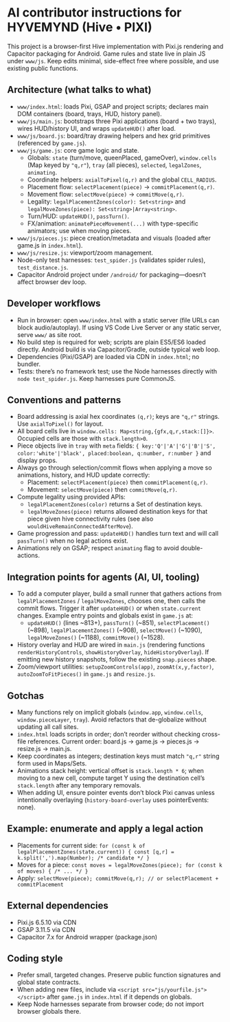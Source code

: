 # AI contributor instructions for HYVEMYND (Hive • PIXI)

This project is a browser-first Hive implementation with Pixi.js rendering and Capacitor packaging for Android. Game rules and state live in plain JS under `www/js`. Keep edits minimal, side-effect free where possible, and use existing public functions.

## Architecture (what talks to what)
- `www/index.html`: loads Pixi, GSAP and project scripts; declares main DOM containers (board, trays, HUD, history panel).
- `www/js/main.js`: bootstraps three Pixi applications (board + two trays), wires HUD/history UI, and wraps `updateHUD()` after load.
- `www/js/board.js`: board/tray drawing helpers and hex grid primitives (referenced by `game.js`).
- `www/js/game.js`: core game logic and state.
  - Globals: `state` (turn/move, queenPlaced, gameOver), `window.cells` (Map keyed by `"q,r"`), `tray` (all pieces), `selected`, `legalZones`, `animating`.
  - Coordinate helpers: `axialToPixel(q,r)` and the global `CELL_RADIUS`.
  - Placement flow: `selectPlacement(piece)` → `commitPlacement(q,r)`.
  - Movement flow: `selectMove(piece)` → `commitMove(q,r)`.
  - Legality: `legalPlacementZones(color): Set<string>` and `legalMoveZones(piece): Set<string>|Array<string>`.
  - Turn/HUD: `updateHUD()`, `passTurn()`.
  - FX/animation: `animatePieceMovement(...)` with type-specific animators; use when moving pieces.
- `www/js/pieces.js`: piece creation/metadata and visuals (loaded after game.js in `index.html`).
- `www/js/resize.js`: viewport/zoom management.
- Node-only test harnesses: `test_spider.js` (validates spider rules), `test_distance.js`.
- Capacitor Android project under `/android/` for packaging—doesn’t affect browser dev loop.

## Developer workflows
- Run in browser: open `www/index.html` with a static server (file URLs can block audio/autoplay). If using VS Code Live Server or any static server, serve `www/` as site root.
- No build step is required for web; scripts are plain ES5/ES6 loaded directly. Android build is via Capacitor/Gradle, outside typical web loop.
- Dependencies (Pixi/GSAP) are loaded via CDN in `index.html`; no bundler.
- Tests: there’s no framework test; use the Node harnesses directly with `node test_spider.js`. Keep harnesses pure CommonJS.

## Conventions and patterns
- Board addressing is axial hex coordinates `(q,r)`; keys are `"q,r"` strings. Use `axialToPixel()` for layout.
- All board cells live in `window.cells: Map<string,{gfx,q,r,stack:[]}>`. Occupied cells are those with `stack.length>0`.
- Piece objects live in `tray` with `meta` fields: `{ key:'Q'|'A'|'G'|'B'|'S', color:'white'|'black', placed:boolean, q:number, r:number }` and display props.
- Always go through selection/commit flows when applying a move so animations, history, and HUD update correctly:
  - Placement: `selectPlacement(piece)` then `commitPlacement(q,r)`.
  - Movement: `selectMove(piece)` then `commitMove(q,r)`.
- Compute legality using provided APIs:
  - `legalPlacementZones(color)` returns a Set of destination keys.
  - `legalMoveZones(piece)` returns allowed destination keys for that piece given hive connectivity rules (see also `wouldHiveRemainConnectedAfterMove`).
- Game progression and pass: `updateHUD()` handles turn text and will call `passTurn()` when no legal actions exist.
- Animations rely on GSAP; respect `animating` flag to avoid double-actions.

## Integration points for agents (AI, UI, tooling)
- To add a computer player, build a small runner that gathers actions from `legalPlacementZones` / `legalMoveZones`, chooses one, then calls the commit flows. Trigger it after `updateHUD()` or when `state.current` changes. Example entry points and globals exist in `game.js` at:
  - `updateHUD()` (lines ~813+), `passTurn()` (~851), `selectPlacement()` (~898), `legalPlacementZones()` (~908), `selectMove()` (~1090), `legalMoveZones()` (~1188), `commitMove()` (~1528).
- History overlay and HUD are wired in `main.js` (rendering functions `renderHistoryControls`, `showHistoryOverlay`, `hideHistoryOverlay`). If emitting new history snapshots, follow the existing `snap.pieces` shape.
- Zoom/viewport utilities: `setupZoomControls(app)`, `zoomAt(x,y,factor)`, `autoZoomToFitPieces()` in `game.js` and `resize.js`.

## Gotchas
- Many functions rely on implicit globals (`window.app`, `window.cells`, `window.pieceLayer`, `tray`). Avoid refactors that de-globalize without updating all call sites.
- `index.html` loads scripts in order; don’t reorder without checking cross-file references. Current order: board.js → game.js → pieces.js → resize.js → main.js.
- Keep coordinates as integers; destination keys must match `"q,r"` string form used in Maps/Sets.
- Animations stack height: vertical offset is `stack.length * 6`; when moving to a new cell, compute target Y using the destination cell’s `stack.length` after any temporary removals.
- When adding UI, ensure pointer events don’t block Pixi canvas unless intentionally overlaying (`history-board-overlay` uses pointerEvents: none).

## Example: enumerate and apply a legal action
- Placements for current side: `for (const k of legalPlacementZones(state.current)) { const [q,r] = k.split(',').map(Number); /* candidate */ }`
- Moves for a piece: `const moves = legalMoveZones(piece); for (const k of moves) { /* ... */ }`
- Apply: `selectMove(piece); commitMove(q,r); // or selectPlacement + commitPlacement`

## External dependencies
- Pixi.js 6.5.10 via CDN
- GSAP 3.11.5 via CDN
- Capacitor 7.x for Android wrapper (package.json)

## Coding style
- Prefer small, targeted changes. Preserve public function signatures and global state contracts.
- When adding new files, include via `<script src="js/yourfile.js"></script>` after `game.js` in `index.html` if it depends on globals.
- Keep Node harnesses separate from browser code; do not import browser globals there.
